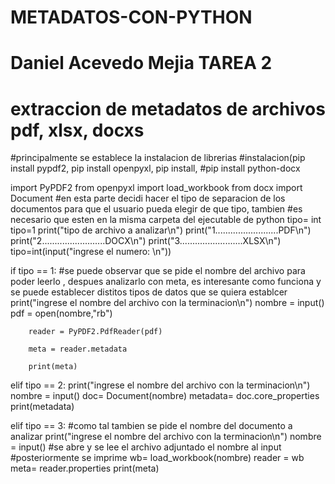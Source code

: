 # METADATOS-CON-PYTHON

# Daniel Acevedo Mejia TAREA 2 
# extraccion de metadatos de archivos pdf, xlsx, docxs
#principalmente se establece la instalacion de librerias 
#instalacion(pip install pypdf2, pip install openpyxl, pip install, 
 #pip install python-docx

import PyPDF2
from openpyxl import load_workbook
from docx import Document
#en esta parte decidi hacer el tipo de separacion de los documentos para que el usuario pueda elegir de que tipo, tambien #es necesario que esten en la misma carpeta del ejecutable de python
tipo= int
tipo=1
print("tipo de archivo a analizar\n")
print("1.........................PDF\n")
print("2.........................DOCX\n")
print("3.........................XLSX\n")
tipo=int(input("ingrese el numero: \n"))	



if tipo == 1:
#se puede observar que se pide el nombre del archivo para poder leerlo , despues analizarlo con meta, es interesante como funciona y se puede establecer distitos tipos de datos que se quiera establcer
		print("ingrese el nombre del archivo con la terminacion\n")
		nombre = input()
		pdf = open(nombre,"rb")

		reader = PyPDF2.PdfReader(pdf)

		meta = reader.metadata

		print(meta)
elif tipo == 2:
	print("ingrese el nombre del archivo con la terminacion\n")
	nombre = input()
	doc= Document(nombre)
	metadata= doc.core_properties
	print(metadata)
	
	

		
elif tipo == 3:
	#como tal tambien se pide el nombre del documento a analizar
	print("ingrese el nombre del archivo con la terminacion\n")
	nombre = input()
	#se abre y se lee el archivo adjuntado el nombre al input #posteriormente se imprime
	wb= 	load_workbook(nombre)
	reader = wb
	meta= reader.properties
	print(meta)
